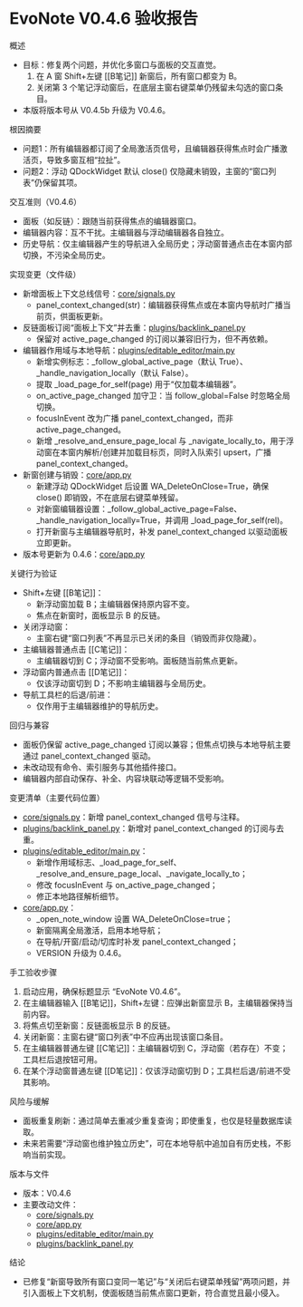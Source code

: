# EvoNote V0.4.6 验收报告

概述
- 目标：修复两个问题，并优化多窗口与面板的交互直觉。
  1) 在 A 窗 Shift+左键 [[B笔记]] 新窗后，所有窗口都变为 B。
  2) 关闭第 3 个笔记浮动窗后，在底层主窗右键菜单仍残留未勾选的窗口条目。
- 本版将版本号从 V0.4.5b 升级为 V0.4.6。

根因摘要
- 问题1：所有编辑器都订阅了全局激活页信号，且编辑器获得焦点时会广播激活页，导致多窗互相“拉扯”。
- 问题2：浮动 QDockWidget 默认 close() 仅隐藏未销毁，主窗的“窗口列表”仍保留其项。

交互准则（V0.4.6）
- 面板（如反链）：跟随当前获得焦点的编辑器窗口。
- 编辑器内容：互不干扰。主编辑器与浮动编辑器各自独立。
- 历史导航：仅主编辑器产生的导航进入全局历史；浮动窗普通点击在本窗内部切换，不污染全局历史。

实现变更（文件级）
- 新增面板上下文总线信号：[core/signals.py](core/signals.py)
  - panel_context_changed(str)：编辑器获得焦点或在本窗内导航时广播当前页，供面板更新。
- 反链面板订阅“面板上下文”并去重：[plugins/backlink_panel.py](plugins/backlink_panel.py)
  - 保留对 active_page_changed 的订阅以兼容旧行为，但不再依赖。
- 编辑器作用域与本地导航：[plugins/editable_editor/main.py](plugins/editable_editor/main.py)
  - 新增实例标志：_follow_global_active_page（默认 True）、_handle_navigation_locally（默认 False）。
  - 提取 _load_page_for_self(page) 用于“仅加载本编辑器”。
  - on_active_page_changed 加守卫：当 follow_global=False 时忽略全局切换。
  - focusInEvent 改为广播 panel_context_changed，而非 active_page_changed。
  - 新增 _resolve_and_ensure_page_local 与 _navigate_locally_to，用于浮动窗在本窗内解析/创建并加载目标页，同时入队索引 upsert，广播 panel_context_changed。
- 新窗创建与销毁：[core/app.py](core/app.py)
  - 新建浮动 QDockWidget 后设置 WA_DeleteOnClose=True，确保 close() 即销毁，不在底层右键菜单残留。
  - 对新窗编辑器设置：_follow_global_active_page=False、_handle_navigation_locally=True，并调用 _load_page_for_self(rel)。
  - 打开新窗与主编辑器导航时，补发 panel_context_changed 以驱动面板立即更新。
- 版本号更新为 0.4.6：[core/app.py](core/app.py)

关键行为验证
- Shift+左键 [[B笔记]]：
  - 新浮动窗加载 B；主编辑器保持原内容不变。
  - 焦点在新窗时，面板显示 B 的反链。
- 关闭浮动窗：
  - 主窗右键“窗口列表”不再显示已关闭的条目（销毁而非仅隐藏）。
- 主编辑器普通点击 [[C笔记]]：
  - 主编辑器切到 C；浮动窗不受影响。面板随当前焦点更新。
- 浮动窗内普通点击 [[D笔记]]：
  - 仅该浮动窗切到 D；不影响主编辑器与全局历史。
- 导航工具栏的后退/前进：
  - 仅作用于主编辑器维护的导航历史。

回归与兼容
- 面板仍保留 active_page_changed 订阅以兼容；但焦点切换与本地导航主要通过 panel_context_changed 驱动。
- 未改动现有命令、索引服务与其他插件接口。
- 编辑器内部自动保存、补全、内容块联动等逻辑不受影响。

变更清单（主要代码位置）
- [core/signals.py](core/signals.py)：新增 panel_context_changed 信号与注释。
- [plugins/backlink_panel.py](plugins/backlink_panel.py)：新增对 panel_context_changed 的订阅与去重。
- [plugins/editable_editor/main.py](plugins/editable_editor/main.py)：
  - 新增作用域标志、_load_page_for_self、_resolve_and_ensure_page_local、_navigate_locally_to；
  - 修改 focusInEvent 与 on_active_page_changed；
  - 修正本地路径解析细节。
- [core/app.py](core/app.py)：
  - _open_note_window 设置 WA_DeleteOnClose=true；
  - 新窗隔离全局激活，启用本地导航；
  - 在导航/开窗/启动/切库时补发 panel_context_changed；
  - VERSION 升级为 0.4.6。

手工验收步骤
1) 启动应用，确保标题显示 “EvoNote V0.4.6”。
2) 在主编辑器输入 [[B笔记]]，Shift+左键：应弹出新窗显示 B，主编辑器保持当前内容。
3) 将焦点切至新窗：反链面板显示 B 的反链。
4) 关闭新窗：主窗右键“窗口列表”中不应再出现该窗口条目。
5) 在主编辑器普通左键 [[C笔记]]：主编辑器切到 C，浮动窗（若存在）不变；工具栏后退按钮可用。
6) 在某个浮动窗普通左键 [[D笔记]]：仅该浮动窗切到 D；工具栏后退/前进不受其影响。

风险与缓解
- 面板重复刷新：通过简单去重减少重复查询；即使重复，也仅是轻量数据库读取。
- 未来若需要“浮动窗也维护独立历史”，可在本地导航中追加自有历史栈，不影响当前实现。

版本与文件
- 版本：V0.4.6
- 主要改动文件：
  - [core/signals.py](core/signals.py)
  - [core/app.py](core/app.py)
  - [plugins/editable_editor/main.py](plugins/editable_editor/main.py)
  - [plugins/backlink_panel.py](plugins/backlink_panel.py)

结论
- 已修复“新窗导致所有窗口变同一笔记”与“关闭后右键菜单残留”两项问题，并引入面板上下文机制，使面板随当前焦点窗口更新，符合直觉且最小侵入。